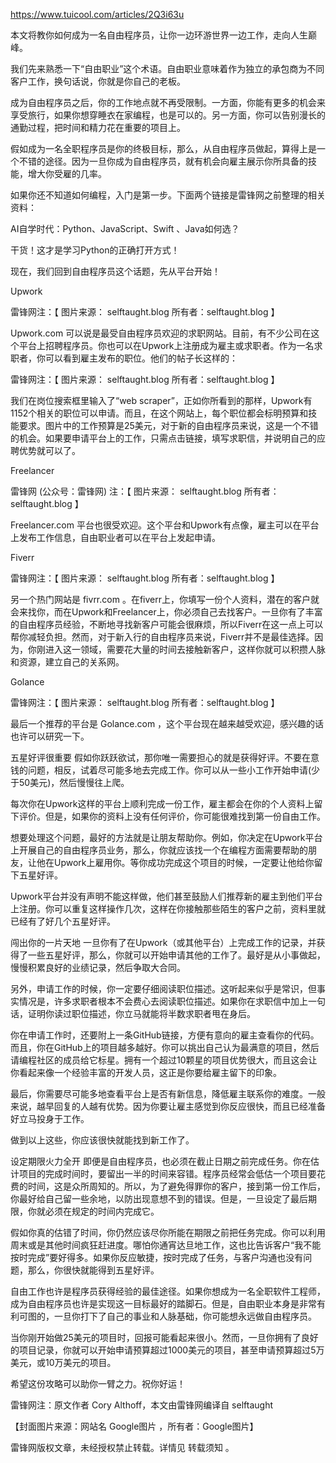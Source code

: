 https://www.tuicool.com/articles/2Q3i63u

本文将教你如何成为一名自由程序员，让你一边环游世界一边工作，走向人生巅峰。

我们先来熟悉一下“自由职业”这个术语。自由职业意味着作为独立的承包商为不同客户工作，换句话说，你就是你自己的老板。

成为自由程序员之后，你的工作地点就不再受限制。一方面，你能有更多的机会来享受旅行，如果你想穿睡衣在家编程，也是可以的。另一方面，你可以告别漫长的通勤过程，把时间和精力花在重要的项目上。

假如成为一名全职程序员是你的终极目标，那么，从自由程序员做起，算得上是一个不错的途径。因为一旦你成为自由程序员，就有机会向雇主展示你所具备的技能，增大你受雇的几率。

如果你还不知道如何编程，入门是第一步。下面两个链接是雷锋网之前整理的相关资料：

AI自学时代：Python、JavaScript、Swift 、Java如何选？

干货！这才是学习Python的正确打开方式！

现在，我们回到自由程序员这个话题，先从平台开始！

Upwork

雷锋网注：【 图片来源： selftaught.blog 所有者：selftaught.blog 】

Upwork.com 可以说是最受自由程序员欢迎的求职网站。目前，有不少公司在这个平台上招聘程序员。你也可以在Upwork上注册成为雇主或求职者。作为一名求职者，你可以看到雇主发布的职位。他们的帖子长这样的：


雷锋网注：【 图片来源： selftaught.blog 所有者：selftaught.blog 】

我们在岗位搜索框里输入了“web scraper”，正如你所看到的那样，Upwork有1152个相关的职位可以申请。而且，在这个网站上，每个职位都会标明预算和技能要求。图片中的工作预算是25美元，对于新的自由程序员来说，这是一个不错的机会。如果要申请平台上的工作，只需点击链接，填写求职信，并说明自己的应聘优势就可以了。

Freelancer

雷锋网 (公众号：雷锋网) 注：【 图片来源： selftaught.blog 所有者：selftaught.blog 】

Freelancer.com 平台也很受欢迎。这个平台和Upwork有点像，雇主可以在平台上发布工作信息，自由职业者可以在平台上发起申请。

Fiverr
 

雷锋网注：【 图片来源： selftaught.blog 所有者：selftaught.blog 】

另一个热门网站是 fivrr.com 。在fiverr上，你填写一份个人资料，潜在的客户就会来找你，而在Upwork和Freelancer上，你必须自己去找客户。一旦你有了丰富的自由程序员经验，不断地寻找新客户可能会很麻烦，所以Fiverr在这一点上可以帮你减轻负担。然而，对于新入行的自由程序员来说，Fiverr并不是最佳选择。因为，你刚进入这一领域，需要花大量的时间去接触新客户，这样你就可以积攒人脉和资源，建立自己的关系网。

Golance

雷锋网注：【 图片来源： selftaught.blog 所有者：selftaught.blog 】

最后一个推荐的平台是 Golance.com ，这个平台现在越来越受欢迎，感兴趣的话也许可以研究一下。

五星好评很重要
假如你跃跃欲试，那你唯一需要担心的就是获得好评。不要在意钱的问题，相反，试着尽可能多地去完成工作。你可以从一些小工作开始申请(少于50美元)，然后慢慢往上爬。

每次你在Upwork这样的平台上顺利完成一份工作，雇主都会在你的个人资料上留下评价。但是，如果你的资料上没有任何评价，你可能很难找到第一份自由工作。

想要处理这个问题，最好的方法就是让朋友帮助你。例如，你决定在Upwork平台上开展自己的自由程序员业务，那么，你就应该找一个在编程方面需要帮助的朋友，让他在Upwork上雇用你。等你成功完成这个项目的时候，一定要让他给你留下五星好评。

Upwork平台并没有声明不能这样做，他们甚至鼓励人们推荐新的雇主到他们平台上注册。你可以重复这样操作几次，这样在你接触那些陌生的客户之前，资料里就已经有了好几个五星好评。

闯出你的一片天地
一旦你有了在Upwork（或其他平台）上完成工作的记录，并获得了一些五星好评，那么，你就可以开始申请其他的工作了。最好是从小事做起，慢慢积累良好的业绩记录，然后争取大合同。

另外，申请工作的时候，你一定要仔细阅读职位描述。这听起来似乎是常识，但事实情况是，许多求职者根本不会费心去阅读职位描述。如果你在求职信中加上一句话，证明你读过职位描述，你立马就能将半数求职者甩在身后。

你在申请工作时，还要附上一条GitHub链接，方便有意向的雇主查看你的代码。而且，你在GitHub上的项目越多越好。你可以挑出自己认为最满意的项目，然后请编程社区的成员给它标星。拥有一个超过10颗星的项目优势很大，而且这会让你看起来像一个经验丰富的开发人员，这正是你要给雇主留下的印象。

最后，你需要尽可能多地查看平台上是否有新信息，降低雇主联系你的难度。一般来说，越早回复的人越有优势。因为你要让雇主感觉到你反应很快，而且已经准备好立马投身于工作。

做到以上这些，你应该很快就能找到新工作了。

设定期限火力全开
即便是自由程序员，也必须在截止日期之前完成任务。你在估计项目的完成时间时，要留出一半的时间来容错。程序员经常会低估一个项目要花费的时间，这是众所周知的。所以，为了避免得罪你的客户，接到第一份工作后，你最好给自己留一些余地，以防出现意想不到的错误。但是，一旦设定了最后期限，你就必须在规定的时间内完成它。

假如你真的估错了时间，你仍然应该尽你所能在期限之前把任务完成。你可以利用周末或是其他时间疯狂赶进度。哪怕你通宵达旦地工作，这也比告诉客户“我不能按时完成”要好得多。如果你反应敏捷，按时完成了任务，与客户沟通也没有问题，那么，你很快就能得到五星好评。

自由工作也许是程序员获得经验的最佳途径。如果你想成为一名全职软件工程师，成为自由程序员也许是实现这一目标最好的踏脚石。但是，自由职业本身是非常有利可图的，一旦你打下了自己的事业和人脉基础，你可能想永远做自由程序员。

当你刚开始做25美元的项目时，回报可能看起来很小。然而，一旦你拥有了良好的项目记录，你就可以开始申请预算超过1000美元的项目，甚至申请预算超过5万美元，或10万美元的项目。

希望这份攻略可以助你一臂之力。祝你好运！

雷锋网注：原文作者 Cory Althoff，本文由雷锋网编译自 selftaught

【封面图片来源：网站名 Google图片 ，所有者：Google图片】

雷锋网版权文章，未经授权禁止转载。详情见 转载须知 。